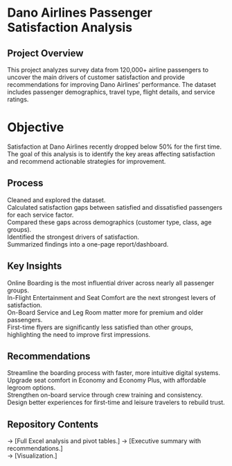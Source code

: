 # Dano Airlines Passenger Satisfaction Analysis  


## Project Overview
This project analyzes survey data from 120,000+ airline passengers to uncover the main drivers of customer satisfaction and provide recommendations for improving Dano Airlines’ performance. The dataset includes passenger demographics, travel type, flight details, and service ratings.      

# Objective  
Satisfaction at Dano Airlines recently dropped below 50% for the first time. The goal of this analysis is to identify the key areas affecting satisfaction and recommend actionable strategies for improvement.  

## Process
Cleaned and explored the dataset.  
Calculated satisfaction gaps between satisfied and dissatisfied passengers for each service factor.  
Compared these gaps across demographics (customer type, class, age groups).  
Identified the strongest drivers of satisfaction.  
Summarized findings into a one-page report/dashboard.  

## Key Insights
Online Boarding is the most influential driver across nearly all passenger groups.  
In-Flight Entertainment and Seat Comfort are the next strongest levers of satisfaction.  
On-Board Service and Leg Room matter more for premium and older passengers.  
First-time flyers are  significantly less satisfied than other groups, highlighting the need to improve first impressions.  

## Recommendations
Streamline the boarding process with faster, more intuitive digital systems.  
Upgrade seat comfort in Economy and Economy Plus, with affordable legroom options.  
Strengthen on-board service through crew training and consistency.  
Design better experiences for first-time and leisure travelers to rebuild trust.  

## Repository Contents
→ [Full Excel analysis and pivot tables.]
→ [Executive summary with recommendations.]    
→ [Visualization.]
